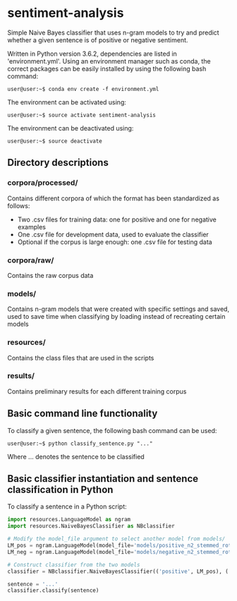 # sentiment-analysis

Simple Naive Bayes classifier that uses n-gram models to try and predict whether a given sentence is of positive or negative sentiment.

Written in Python version 3.6.2, dependencies are listed in 'environment.yml'.
Using an environment manager such as conda, the correct packages can be easily installed
by using the following bash command:
```console
user@user:~$ conda env create -f environment.yml
```
The environment can be activated using:
```console
user@user:~$ source activate sentiment-analysis
```

The environment can be deactivated using:
```console
user@user:~$ source deactivate
```

## Directory descriptions
### corpora/processed/
Contains different corpora of which the format has been standardized as follows:
- Two .csv files for training data: one for positive and one for negative examples
- One .csv file for development data, used to evaluate the classifier
- Optional if the corpus is large enough: one .csv file for testing data

### corpora/raw/
Contains the raw corpus data

### models/
Contains n-gram models that were created with specific settings and saved, used to
save time when classifying by loading instead of recreating certain models

### resources/
Contains the class files that are used in the scripts

### results/
Contains preliminary results for each different training corpus

## Basic command line functionality
To classify a given sentence, the following bash command can be used:
```console
user@user:~$ python classify_sentence.py "..."
```
Where ... denotes the sentence to be classified

## Basic classifier instantiation and sentence classification in Python
To classify a sentence in a Python script:
```python
import resources.LanguageModel as ngram
import resources.NaiveBayesClassifier as NBclassifier

# Modify the model_file argument to select another model from models/
LM_pos = ngram.LanguageModel(model_file='models/positive_n2_stemmed_rottentomatoes.p')
LM_neg = ngram.LanguageModel(model_file='models/negative_n2_stemmed_rottentomatoes.p')

# Construct classifier from the two models
classifier = NBclassifier.NaiveBayesClassifier(('positive', LM_pos), ('negative', LM_neg))

sentence = '...'
classifier.classify(sentence)
```
